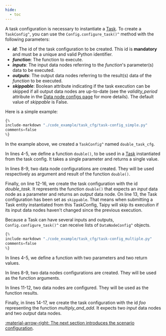 ```yaml
---
hide:
  - toc
---
```


A task configuration is necessary to instantiate a [Task](../concepts/task.md). To create a
`TaskConfig^`, you can use the `Config.configure_task()^` method with the following parameters:

- _**id**_: The id of the task configuration to be created. This id is **mandatory** and must be a unique and valid
  Python identifier.
- _**function**_: The function to execute.
- _**inputs**_: The input data nodes referring to the *function*'s parameter(s) data to be executed.
- _**outputs**_: The output data nodes referring to the result(s) data of the *function* to be executed.
- _**skippable**_: Boolean attribute indicating if the task execution can be skipped if all output
  data nodes are up-to-date (see the *validity_period* attribute in the
  [Data node configs page](../config/data-node-config.md) for more details). The default value of
  *skippable* is False.

Here is a simple example:

```python linenums="1"
{%
include-markdown "./code_example/task_cfg/task-config_simple.py"
comments=false
%}
```

In the example above, we created a `TaskConfig^` named `double_task_cfg`.

In lines 4-5, we define a function `double()`, to be used in a [Task](../concepts/task.md)
instantiated from the task config. It takes a single parameter and returns a single value.

In lines 8-9, two data node configurations are created. They will be used respectively as
argument and result of the function `double()`.

Finally, on line 12-16, we create the task configuration with the id *double_task*. It
represents the function `double()` that expects an *input* data node as a parameter and
returns an *output* data node. On line 13, the Task configuration has been set as `skippable`.
That means when submitting a Task entity instantiated from this TaskConfig, Taipy will skip
its execution if its input data nodes haven't changed since the previous execution.

Because a Task can have several inputs and outputs, `Config.configure_task()^` can receive
lists of `DataNodeConfig^` objects.

```python linenums="1"
{%
include-markdown "./code_example/task_cfg/task-config_multiple.py"
comments=false
%}
```

In lines 4-5, we define a function with two parameters and two return values.

In lines 8-9, two data nodes configurations are created. They will be used as the
function arguments.

In lines 11-12, two data nodes are configured. They will be used as the function results.

Finally, in lines 14-17, we create the task configuration with the id *foo* representing
the function *multiply_and_add*. It expects two *input* data nodes and two *output* data nodes.

[:material-arrow-right: The next section introduces the scenario configuration](scenario-config.md).
